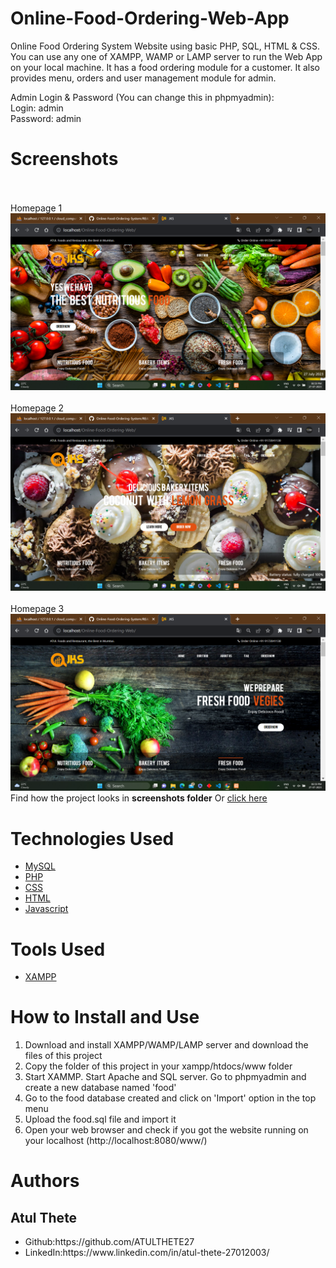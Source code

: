 # Online-Food-Ordering-Web-App
Online Food Ordering System Website using basic PHP, SQL, HTML & CSS. You can use any one of XAMPP, WAMP or LAMP server to run the Web App on your local machine. It has a food ordering module for a customer. It also provides menu, orders and user management module for admin.

Admin Login & Password (You can change this in phpmyadmin):<br/>
Login: admin <br>
Password: admin<br>

# Screenshots
<br><br>
Homepage 1
<img src="https://github.com/ATULTHETE27/Online-Food-Ordering-System/blob/main/screenshots/Homepage1.png">
<br><br>
Homepage 2
<img src="https://github.com/ATULTHETE27/Online-Food-Ordering-System/blob/main/screenshots/Homepage2.png">
<br><br>
Homepage 3
<img src="https://github.com/ATULTHETE27/Online-Food-Ordering-System/blob/main/screenshots/Homepage3.png">
Find how the project looks in <b>screenshots folder</b> Or <a href="https://github.com/ATULTHETE27/Online-Food-Ordering-System/tree/main/images">click here</a>

# Technologies Used
<ul>
<a href="https://www.mysql.com/"><li>MySQL</a></li>
<a href="https://www.php.net/"><li>PHP</a></li>
<a href="https://www.w3.org/Style/CSS/Overview.en.html"><li>CSS</a></li>
<a href="https://www.w3.org/TR/html52/"><li>HTML</a></li>
<a href="https://www.javascript.com/"><li>Javascript</a></li>
</ul>

# Tools Used
<ul>
  <a href="https://www.apachefriends.org/"><li>XAMPP</a></li>
</ul>

# How to Install and Use
<ol>
<li>Download and install XAMPP/WAMP/LAMP server and download the files of this project</li>
<li>Copy the folder of this project in your xampp/htdocs/www folder</li>
<li>Start XAMMP. Start Apache and SQL server. Go to phpmyadmin and create a new database named 'food'</li>
<li>Go to the food database created and click on 'Import' option in the top menu</li>
<li>Upload the food.sql file and import it</li>
<li>Open your web browser and check if you got the website running on your localhost (http://localhost:8080/www/)</li>
</ol>

# Authors
## Atul Thete
<ul>
<li>Github:https://github.com/ATULTHETE27</li>
<li>LinkedIn:https://www.linkedin.com/in/atul-thete-27012003/</li>
</ul>
